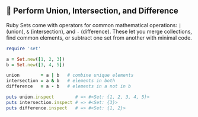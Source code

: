 ## 🔄 Perform Union, Intersection, and Difference
Ruby Sets come with operators for common mathematical operations: `|` (union), `&` (intersection), and `-` (difference). These let you merge collections, find common elements, or subtract one set from another with minimal code.

```ruby
require 'set'

a = Set.new([1, 2, 3])
b = Set.new([3, 4, 5])

union        = a | b   # combine unique elements
intersection = a & b   # elements in both
difference   = a - b   # elements in a not in b

puts union.inspect        # => #<Set: {1, 2, 3, 4, 5}>
puts intersection.inspect # => #<Set: {3}>
puts difference.inspect   # => #<Set: {1, 2}>
```